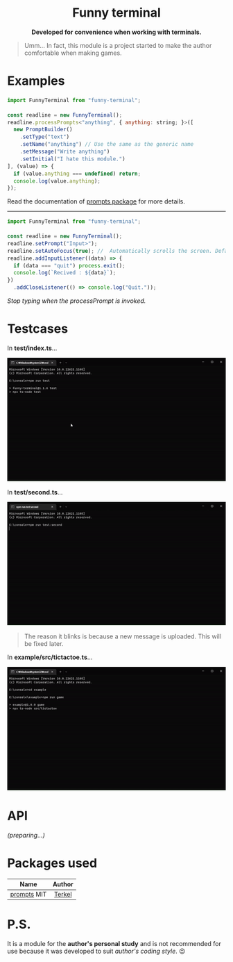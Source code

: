 <h1 align="center">Funny terminal</h1>

<p align="center">
  <b>Developed for convenience when working with terminals.</b>
</p>

> Umm... In fact, this module is a project started to make the author comfortable when making games.

# Examples
```js
import FunnyTerminal from "funny-terminal";

const readline = new FunnyTerminal();
readline.processPrompts<"anything", { anything: string; }>([
  new PromptBuilder()
    .setType("text")
    .setName("anything") // Use the same as the generic name
    .setMessage("Write anything")
    .setInitial("I hate this module.")
], (value) => {
  if (value.anything === undefined) return;
  console.log(value.anything);
});
```

Read the documentation of [prompts package](https://npmjs.com/package/prompts) for more details.

<hr />

```js
import FunnyTerminal from "funny-terminal";

const readline = new FunnyTerminal();
readline.setPrompt("Input>");
readline.setAutoFocus(true); //  Automatically scrolls the screen. Default value is `true`.
readline.addInputListener((data) => {
  if (data === "quit") process.exit();
  console.log(`Recived : ${data}`);
})
  .addCloseListener(() => console.log("Quit."));
```

*Stop typing when the processPrompt is invoked.*

# Testcases
In **test/index.ts**...

<img src="https://raw.githubusercontent.com/turtle85917/readline/master/.github/imgs/testcase%231.gif">

In **test/second.ts**...

<img src="https://raw.githubusercontent.com/turtle85917/readline/master/.github/imgs/testcase%232.gif">

> The reason it blinks is because a new message is uploaded. This will be fixed later.

In **example/src/tictactoe.ts**...

<img src="https://raw.githubusercontent.com/turtle85917/readline/master/.github/imgs/tictactoe.gif">

# API
*(preparing...)*

# Packages used
|Name              |Author            |
|:----------------:|:----------------:|
|[prompts](https://npmjs.com/package/prompts)  MIT|[Terkel](https://github.com/terkelg)|

# P.S.
It is a module for the **author's personal study** and is not recommended for use because it was developed to suit *author's coding style*. 😉
